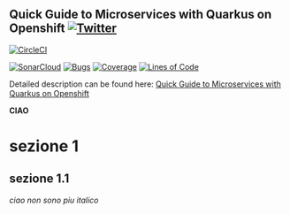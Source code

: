 ## Quick Guide to Microservices with Quarkus on Openshift  [![Twitter](https://img.shields.io/twitter/follow/piotr_minkowski.svg?style=social&logo=twitter&label=Follow%20Me)](https://twitter.com/piotr_minkowski)

[![CircleCI](https://circleci.com/gh/piomin/sample-quarkus-microservices.svg?style=svg)](https://circleci.com/gh/piomin/sample-quarkus-microservices)

[![SonarCloud](https://sonarcloud.io/images/project_badges/sonarcloud-black.svg)](https://sonarcloud.io/dashboard?id=piomin_sample-quarkus-microservices)
[![Bugs](https://sonarcloud.io/api/project_badges/measure?project=piomin_sample-quarkus-microservices&metric=bugs)](https://sonarcloud.io/dashboard?id=piomin_sample-spring-microservices-new)
[![Coverage](https://sonarcloud.io/api/project_badges/measure?project=piomin_sample-quarkus-microservices&metric=coverage)](https://sonarcloud.io/dashboard?id=piomin_sample-quarkus-microservices)
[![Lines of Code](https://sonarcloud.io/api/project_badges/measure?project=piomin_sample-quarkus-microservices&metric=ncloc)](https://sonarcloud.io/dashboard?id=piomin_sample-quarkus-microservices)

Detailed description can be found here: [Quick Guide to Microservices with Quarkus on Openshift](https://piotrminkowski.com/2020/08/18/quick-guide-to-microservices-with-quarkus-on-openshift/) 

**CIAO**
# sezione 1
## sezione 1.1
_ciao non sono piu italico_